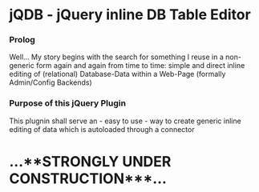 <h1>jQDB - jQuery inline DB Table Editor</h1>

<h3>Prolog</h3>
Well... My story begins with the search for something I reuse in a non-generic form again and again from time to time:
simple and direct inline editing of (relational) Database-Data within a Web-Page (formally Admin/Config Backends)

<h3>Purpose of this jQuery Plugin</h3>
This plugnin shall serve an - easy to use - way to create generic inline editing of data which is autoloaded through a connector

<h1>...**STRONGLY UNDER CONSTRUCTION***...</h1>
